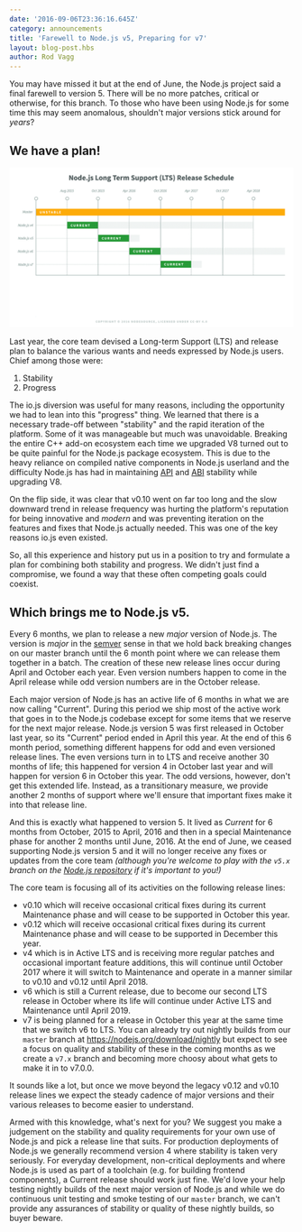 ```yaml
---
date: '2016-09-06T23:36:16.645Z'
category: announcements
title: 'Farewell to Node.js v5, Preparing for v7'
layout: blog-post.hbs
author: Rod Vagg
---
```


You may have missed it but at the end of June, the Node.js project said a final farewell to version 5. There will be no more patches, critical or otherwise, for this branch. To those who have been using Node.js for some time this may seem anomalous, shouldn't major versions stick around for _years_?

## We have a plan!

![LTS Schedule Summary](/static/images/blog/201609_lts_schedule_summary.gif)

Last year, the core team devised a Long-term Support (LTS) and release plan to balance the various wants and needs expressed by Node.js users. Chief among those were:

1. Stability
2. Progress

The io.js diversion was useful for many reasons, including the opportunity we had to lean into this "progress" thing. We learned that there is a necessary trade-off between "stability" and the rapid iteration of the platform. Some of it was manageable but much was unavoidable. Breaking the entire C++ add-on ecosystem each time we upgraded V8 turned out to be quite painful for the Node.js package ecosystem. This is due to the heavy reliance on compiled native components in Node.js userland and the difficulty Node.js has had in maintaining [API](https://en.wikipedia.org/wiki/Application_programming_interface) and [ABI](https://en.wikipedia.org/wiki/Application_binary_interface) stability while upgrading V8.

On the flip side, it was clear that v0.10 went on far too long and the slow downward trend in release frequency was hurting the platform's reputation for being innovative and _modern_ and was preventing iteration on the features and fixes that Node.js actually needed. This was one of the key reasons io.js even existed.

So, all this experience and history put us in a position to try and formulate a plan for combining both stability and progress. We didn't just find a compromise, we found a way that these often competing goals could coexist.

## Which brings me to Node.js v5.

Every 6 months, we plan to release a new _major_ version of Node.js. The version is _major_ in the [semver](http://semver.org/) sense in that we hold back breaking changes on our master branch until the 6 month point where we can release them together in a batch. The creation of these new release lines occur during April and October each year. Even version numbers happen to come in the April release while odd version numbers are in the October release.

Each major version of Node.js has an active life of 6 months in what we are now calling "Current". During this period we ship most of the active work that goes in to the Node.js codebase except for some items that we reserve for the next major release. Node.js version 5 was first released in October last year, so its "Current" period ended in April this year. At the end of this 6 month period, something different happens for odd and even versioned release lines. The even versions turn in to LTS and receive another 30 months of life; this happened for version 4 in October last year and will happen for version 6 in October this year. The odd versions, however, don't get this extended life. Instead, as a transitionary measure, we provide another 2 months of support where we'll ensure that important fixes make it into that release line.

And this is exactly what happened to version 5. It lived as _Current_ for 6 months from October, 2015 to April, 2016 and then in a special Maintenance phase for another 2 months until June, 2016. At the end of June, we ceased supporting Node.js version 5 and it will no longer receive any fixes or updates from the core team _(although you're welcome to play with the `v5.x` branch on the [Node.js repository](https://github.com/nodejs/node) if it's important to you!)_

The core team is focusing all of its activities on the following release lines:

- v0.10 which will receive occasional critical fixes during its current Maintenance phase and will cease to be supported in October this year.
- v0.12 which will receive occasional critical fixes during its current Maintenance phase and will cease to be supported in December this year.
- v4 which is in Active LTS and is receiving more regular patches and occasional important feature additions, this will continue until October 2017 where it will switch to Maintenance and operate in a manner similar to v0.10 and v0.12 until April 2018.
- v6 which is still a Current release, due to become our second LTS release in October where its life will continue under Active LTS and Maintenance until April 2019.
- v7 is being planned for a release in October this year at the same time that we switch v6 to LTS. You can already try out nightly builds from our `master` branch at <https://nodejs.org/download/nightly> but expect to see a focus on quality and stability of these in the coming months as we create a `v7.x` branch and becoming more choosy about what gets to make it in to v7.0.0.

It sounds like a lot, but once we move beyond the legacy v0.12 and v0.10 release lines we expect the steady cadence of major versions and their various releases to become easier to understand.

Armed with this knowledge, what's next for you? We suggest you make a judgement on the stability and quality requirements for your own use of Node.js and pick a release line that suits. For production deployments of Node.js we generally recommend version 4 where stability is taken very seriously. For everyday development, non-critical deployments and where Node.js is used as part of a toolchain (e.g. for building frontend components), a Current release should work just fine. We'd love your help testing nightly builds of the next major version of Node.js and while we do continuous unit testing and smoke testing of our `master` branch, we can't provide any assurances of stability or quality of these nightly builds, so buyer beware.
